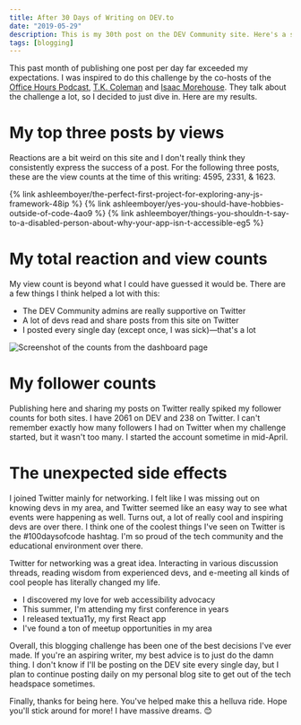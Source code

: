 ```yaml
---
title: After 30 Days of Writing on DEV.to
date: "2019-05-29"
description: This is my 30th post on the DEV Community site. Here's a summary of my experience.
tags: [blogging]
---
```


This past month of publishing one post per day far exceeded my expectations. I was inspired to do this challenge by the co-hosts of the [Office Hours Podcast](https://discoverpraxis.com/office-hours/), [T.K. Coleman](https://twitter.com/TK_Coleman) and [Isaac Morehouse](https://twitter.com/isaacmorehouse). They talk about the challenge a lot, so I decided to just dive in. Here are my results.

# My top three posts by views

Reactions are a bit weird on this site and I don't really think they consistently express the success of a post. For the following three posts, these are the view counts at the time of this writing: 4595, 2331, & 1623.

{% link ashleemboyer/the-perfect-first-project-for-exploring-any-js-framework-48ip %}
{% link ashleemboyer/yes-you-should-have-hobbies-outside-of-code-4ao9 %}
{% link ashleemboyer/things-you-shouldn-t-say-to-a-disabled-person-about-why-your-app-isn-t-accessible-eg5 %}

# My total reaction and view counts

My view count is beyond what I could have guessed it would be. There are a few things I think helped a lot with this:

- The DEV Community admins are really supportive on Twitter
- A lot of devs read and share posts from this site on Twitter
- I posted every single day (except once, I was sick)&mdash;that's a lot

![Screenshot of the counts from the dashboard page](https://thepracticaldev.s3.amazonaws.com/i/cbj6kz6a0wh71g6bjh9l.png)

# My follower counts

Publishing here and sharing my posts on Twitter really spiked my follower counts for both sites. I have 2061 on DEV and 238 on Twitter. I can't remember exactly how many followers I had on Twitter when my challenge started, but it wasn't too many. I started the account sometime in mid-April.

# The unexpected side effects

I joined Twitter mainly for networking. I felt like I was missing out on knowing devs in my area, and Twitter seemed like an easy way to see what events were happening as well. Turns out, a lot of really cool and inspiring devs are over there. I think one of the coolest things I've seen on Twitter is the #100daysofcode hashtag. I'm so proud of the tech community and the educational environment over there.

Twitter for networking was a great idea. Interacting in various discussion threads, reading wisdom from experienced devs, and e-meeting all kinds of cool people has literally changed my life.

- I discovered my love for web accessibility advocacy
- This summer, I'm attending my first conference in years
- I released textua11y, my first React app
- I've found a ton of meetup opportunities in my area

Overall, this blogging challenge has been one of the best decisions I've ever made. If you're an aspiring writer, my best advice is to just do the damn thing. I don't know if I'll be posting on the DEV site every single day, but I plan to continue posting daily on my personal blog site to get out of the tech headspace sometimes.

Finally, thanks for being here. You've helped make this a helluva ride. Hope you'll stick around for more! I have massive dreams. 😊

